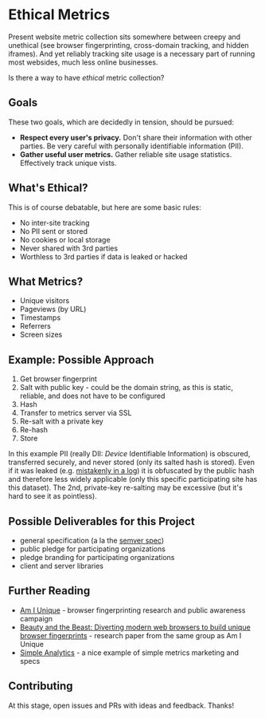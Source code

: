 # Ethical Metrics

Present website metric collection sits somewhere between creepy and unethical (see browser fingerprinting, cross-domain tracking, and hidden iframes). And yet reliably tracking site usage is a necessary part of running most websides, much less online businesses.

Is there a way to have _ethical_ metric collection?

## Goals

These two goals, which are decidedly in tension, should be pursued:

- **Respect every user's privacy.** Don't share their information with other parties. Be very careful with personally identifiable information (PII).
- **Gather useful user metrics.** Gather reliable site usage statistics. Effectively track unique vists.

## What's Ethical?

This is of course debatable, but here are some basic rules:

- No inter-site tracking
- No PII sent or stored
- No cookies or local storage
- Never shared with 3rd parties
- Worthless to 3rd parties if data is leaked or hacked

## What Metrics?

- Unique visitors
- Pageviews (by URL)
- Timestamps
- Referrers
- Screen sizes

## Example: Possible Approach

1. Get browser fingerprint
1. Salt with public key - could be the domain string, as this is static, reliable, and does not have to be configured
1. Hash
1. Transfer to metrics server via SSL
1. Re-salt with a private key
1. Re-hash
1. Store

In this example PII (really DII: _Device_ Identifiable Information) is obscured, transferred securely, and never stored (only its salted hash is stored). Even if it was leaked (e.g. [mistakenly in a log](https://www.bleepingcomputer.com/news/security/twitter-admits-recording-plaintext-passwords-in-internal-logs-just-like-github/)) it is obfuscated by the public hash and therefore less widely applicable (only this specific participating site has this dataset). The 2nd, private-key re-salting may be excessive (but it's hard to see it as pointless). 

## Possible Deliverables for this Project

- general specification (a la the [semver spec](https://semver.org/))
- public pledge for participating organizations
- pledge branding for participating organizations
- client and server libraries 

## Further Reading

- [Am I Unique](https://amiunique.org) - browser fingerprinting research and public awareness campaign
- [Beauty and the Beast: Diverting modern web browsers
to build unique browser fingerprints](https://hal.inria.fr/hal-01285470/file/beauty-sp16.pdf) - research paper from the same group as Am I Unique
- [Simple Analytics](https://simpleanalytics.io) - a nice example of simple metrics marketing and specs

## Contributing

At this stage, open issues and PRs with ideas and feedback. Thanks!
